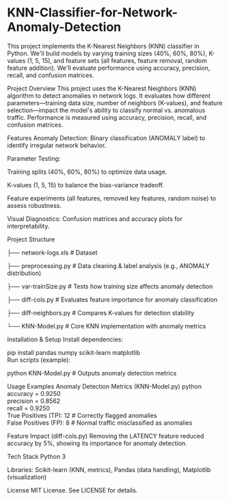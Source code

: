 # KNN-Classifier-for-Network-Anomaly-Detection
This project implements the K-Nearest Neighbors (KNN) classifier in Python. We'll build models by varying training sizes (40%, 60%, 80%), K-values (1, 5, 15), and feature sets (all features, feature removal, random feature addition). We'll evaluate performance using accuracy, precision, recall, and confusion matrices.

Project Overview
This project uses the K-Nearest Neighbors (KNN) algorithm to detect anomalies in network logs. It evaluates how different parameters—training data size, number of neighbors (K-values), and feature selection—impact the model's ability to classify normal vs. anomalous traffic. Performance is measured using accuracy, precision, recall, and confusion matrices.

Features
Anomaly Detection: Binary classification (ANOMALY label) to identify irregular network behavior.

Parameter Testing:

Training splits (40%, 60%, 80%) to optimize data usage.

K-values (1, 5, 15) to balance the bias-variance tradeoff.

Feature experiments (all features, removed key features, random noise) to assess robustness.

Visual Diagnostics: Confusion matrices and accuracy plots for interpretability.

Project Structure


├── network-logs.xls          # Dataset

├── preprocessing.py          # Data cleaning & label analysis (e.g., ANOMALY distribution)

├── var-trainSize.py          # Tests how training size affects anomaly detection  

├── diff-cols.py              # Evaluates feature importance for anomaly classification 

├── diff-neighbors.py         # Compares K-values for detection stability  

└── KNN-Model.py             # Core KNN implementation with anomaly metrics  

Installation & Setup
Install dependencies:

pip install pandas numpy scikit-learn matplotlib  
Run scripts (example):

python KNN-Model.py  # Outputs anomaly detection metrics  

Usage Examples
Anomaly Detection Metrics (KNN-Model.py)
python
accuracy = 0.9250  
precision = 0.8562  
recall = 0.9250  
True Positives (TP): 12  # Correctly flagged anomalies  
False Positives (FP): 8  # Normal traffic misclassified as anomalies  

Feature Impact (diff-cols.py)
Removing the LATENCY feature reduced accuracy by 5%, showing its importance for anomaly detection.

Tech Stack
Python 3

Libraries: Scikit-learn (KNN, metrics), Pandas (data handling), Matplotlib (visualization)

License
MIT License. See LICENSE for details.

